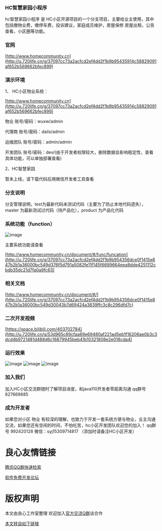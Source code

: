 ### HC智慧家园小程序

hc智慧家园小程序 是 HC小区开源项目的一个分支项目，主要给业主使用，其中包括缴物业费，缴停车费，投诉建议，家庭成员维护，房屋保修
房屋出租，公告查看，小区圈等功能。

### 官网

[http://www.homecommunity.cn](http://u.720life.cn/g/37097cc73a2acfcd2ef4dd2f1b9b95435914c58829091af652b569662bfec899)

### 演示环境

1、 HC小区物业系统：

[http://www.homecommunity.cn](http://u.720life.cn/g/37097cc73a2acfcd2ef4dd2f1b9b95435914c58829091af652b569662bfec899)

物业 账号/密码：wuxw/admin

代理商 账号/密码：dails/admin

运维团队 账号/密码：admin/admin

开发团队 账号/密码：dev/(由于开发者权限较大，删除数据会影响稳定性，查看具体功能，可以单独部署查看)

2、HC智慧家园

暂未上线，请下载代码后用微信开发者工具查看


### 分支说明

分支管理说明，test为最新代码未测试代码（主要为了防止本地代码遗失），master 为最新测试过代码（待产品化），product 为产品化代码

### 系统功能（function） 

   ![image](readme/hc_function.png)
   
   主要系统功能请查看
     
   [http://www.homecommunity.cn/document/#/func/funcation](http://u.720life.cn/g/37097cc73a2acfcd2ef4dd2f1b9b954356dce0f1415e847b2b1a36000bc549d376f5d791a5082fe11f145f6699664eea8dde4251112cbdb35dc21d7fa0a9fc63)

### 相关文档

[http://www.homecommunity.cn/document/#/](http://u.720life.cn/g/37097cc73a2acfcd2ef4dd2f1b9b954356dce0f1415e847b2b1a36000bc549d30043b7d69424a3839ffc3c8c296dfd7c)

### 二次开发视频

[https://space.bilibili.com/403702784](http://u.720life.cn/g/53d965c89cfaa89e69480af221ad5eb1f16206ae0b3c3dcd4b9721481d488d6c16879945beb41b10321808e2e018cda4)

### 运行效果

![image](readme/index.png)
![image](readme/circle.png)
![image](readme/my.png)

### 加入我们

加入HC小区交流群随时了解项目进度，和java110开发者零距离沟通 qq群号 827669685

### 成为开发者

如果您对小区 物业 有较深的理解，也致力于开发一套系统方便与物业，业主沟通交流，如果您还有空闲的时间，不怕吃苦，hc小区开发团队欢迎您的加入！ qq群号 992420128 微信：syj15309714817 （添加时请备注HC小区开发）


 # 良心友情链接

[腾讯QQ群快速检索](http://u.720life.cn/s/8cf73f7c)

[软件免费开发论坛](http://u.720life.cn/s/bbb01dc0)

# 版权声明 

本文由良心工作室整理 欢迎加入[官方交流Q群](https://u.720life.cn/s/f2316816)谈合作

[本文转自如下链接](http://u.720life.cn/g/2e71d0f0a5c601172267ba20d3a43c6e51198951b6e0474bf185ec0f18dd214aeb74311a4a2db0841c232624fca05b5a38bc4b65527ba3c3cc7aaf4bff2efc808dba801743ae65ee2dfd708f54acc86b)